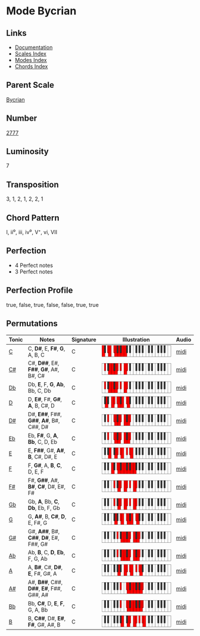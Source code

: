 # Mode Bycrian

## Links

- [Documentation](README.md)
- [Scales Index](Scales.md)
- [Modes Index](Modes.md)
- [Chords Index](Chords.md)

## Parent Scale

[Bycrian](ScaleBycrian.md)

## Number

[2777](https://ianring.com/musictheory/scales/2777)

## Luminosity

7

## Transposition

3, 1, 2, 1, 2, 2, 1

## Chord Pattern

I, ii⁰, iii, iv⁰, V⁺, vi, VII

## Perfection

- 4 Perfect notes
- 3 Perfect notes

## Perfection Profile

true, false, true, false, false, true, true

## Permutations

| Tonic | Notes | Signature | Illustration | Audio |
|-------|-------|-----------|--------------|-------|
| [C](ModeCNaturalBycrian.md) | C, **D#**, E, **F#**, **G**, A, B, C | C | ![CNaturalBycrian](ModeCNaturalBycrian.png) | [midi](https://github.com/edipermadi/music/blob/main/docs/ModeCNaturalBycrian.mid?raw=true) |
| [C#](ModeCSharpBycrian.md) | C#, **D##**, E#, **F##**, **G#**, A#, B#, C# | C | ![CSharpBycrian](ModeCSharpBycrian.png) | [midi](https://github.com/edipermadi/music/blob/main/docs/ModeCSharpBycrian.mid?raw=true) |
| [Db](ModeDFlatBycrian.md) | Db, **E**, F, **G**, **Ab**, Bb, C, Db | C | ![DFlatBycrian](ModeDFlatBycrian.png) | [midi](https://github.com/edipermadi/music/blob/main/docs/ModeDFlatBycrian.mid?raw=true) |
| [D](ModeDNaturalBycrian.md) | D, **E#**, F#, **G#**, **A**, B, C#, D | C | ![DNaturalBycrian](ModeDNaturalBycrian.png) | [midi](https://github.com/edipermadi/music/blob/main/docs/ModeDNaturalBycrian.mid?raw=true) |
| [D#](ModeDSharpBycrian.md) | D#, **E##**, F##, **G##**, **A#**, B#, C##, D# | C | ![DSharpBycrian](ModeDSharpBycrian.png) | [midi](https://github.com/edipermadi/music/blob/main/docs/ModeDSharpBycrian.mid?raw=true) |
| [Eb](ModeEFlatBycrian.md) | Eb, **F#**, G, **A**, **Bb**, C, D, Eb | C | ![EFlatBycrian](ModeEFlatBycrian.png) | [midi](https://github.com/edipermadi/music/blob/main/docs/ModeEFlatBycrian.mid?raw=true) |
| [E](ModeENaturalBycrian.md) | E, **F##**, G#, **A#**, **B**, C#, D#, E | C | ![ENaturalBycrian](ModeENaturalBycrian.png) | [midi](https://github.com/edipermadi/music/blob/main/docs/ModeENaturalBycrian.mid?raw=true) |
| [F](ModeFNaturalBycrian.md) | F, **G#**, A, **B**, **C**, D, E, F | C | ![FNaturalBycrian](ModeFNaturalBycrian.png) | [midi](https://github.com/edipermadi/music/blob/main/docs/ModeFNaturalBycrian.mid?raw=true) |
| [F#](ModeFSharpBycrian.md) | F#, **G##**, A#, **B#**, **C#**, D#, E#, F# | C | ![FSharpBycrian](ModeFSharpBycrian.png) | [midi](https://github.com/edipermadi/music/blob/main/docs/ModeFSharpBycrian.mid?raw=true) |
| [Gb](ModeGFlatBycrian.md) | Gb, **A**, Bb, **C**, **Db**, Eb, F, Gb | C | ![GFlatBycrian](ModeGFlatBycrian.png) | [midi](https://github.com/edipermadi/music/blob/main/docs/ModeGFlatBycrian.mid?raw=true) |
| [G](ModeGNaturalBycrian.md) | G, **A#**, B, **C#**, **D**, E, F#, G | C | ![GNaturalBycrian](ModeGNaturalBycrian.png) | [midi](https://github.com/edipermadi/music/blob/main/docs/ModeGNaturalBycrian.mid?raw=true) |
| [G#](ModeGSharpBycrian.md) | G#, **A##**, B#, **C##**, **D#**, E#, F##, G# | C | ![GSharpBycrian](ModeGSharpBycrian.png) | [midi](https://github.com/edipermadi/music/blob/main/docs/ModeGSharpBycrian.mid?raw=true) |
| [Ab](ModeAFlatBycrian.md) | Ab, **B**, C, **D**, **Eb**, F, G, Ab | C | ![AFlatBycrian](ModeAFlatBycrian.png) | [midi](https://github.com/edipermadi/music/blob/main/docs/ModeAFlatBycrian.mid?raw=true) |
| [A](ModeANaturalBycrian.md) | A, **B#**, C#, **D#**, **E**, F#, G#, A | C | ![ANaturalBycrian](ModeANaturalBycrian.png) | [midi](https://github.com/edipermadi/music/blob/main/docs/ModeANaturalBycrian.mid?raw=true) |
| [A#](ModeASharpBycrian.md) | A#, **B##**, C##, **D##**, **E#**, F##, G##, A# | C | ![ASharpBycrian](ModeASharpBycrian.png) | [midi](https://github.com/edipermadi/music/blob/main/docs/ModeASharpBycrian.mid?raw=true) |
| [Bb](ModeBFlatBycrian.md) | Bb, **C#**, D, **E**, **F**, G, A, Bb | C | ![BFlatBycrian](ModeBFlatBycrian.png) | [midi](https://github.com/edipermadi/music/blob/main/docs/ModeBFlatBycrian.mid?raw=true) |
| [B](ModeBNaturalBycrian.md) | B, **C##**, D#, **E#**, **F#**, G#, A#, B | C | ![BNaturalBycrian](ModeBNaturalBycrian.png) | [midi](https://github.com/edipermadi/music/blob/main/docs/ModeBNaturalBycrian.mid?raw=true) |
